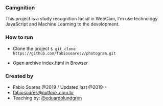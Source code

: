 ### Camgnition
This project is a study recognition facial in WebCam, I'm use technology JavaScript and Machine Learning to the development.

### How to run
- Clone the project
`$ git clone https://github.com/fabiosoaresv/photogram.git`

- Open archive index.html in Browser

### Created by
* Fabio Soares @2019 / Updated last @2019--
* fabiosoares@outlook.com.br
* Teaching by: [@eduardolundgren](https://github.com/eduardolundgren/tracking.js)
